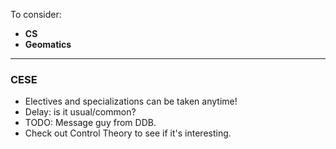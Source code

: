 To consider:
- __CS__
- __Geomatics__

---
### CESE 
- Electives and specializations can be taken anytime!
- Delay: is it usual/common?
- TODO: Message guy from DDB.
- Check out Control Theory to see if it's interesting.